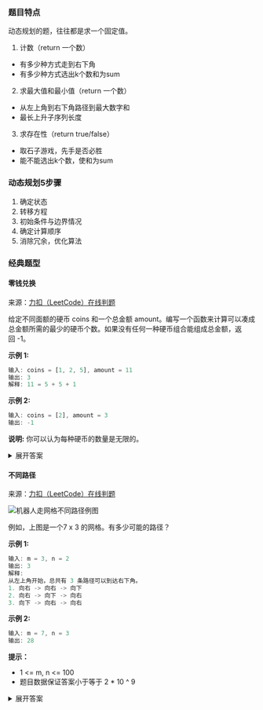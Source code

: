 

### 题目特点

动态规划的题，往往都是求一个固定值。

1. 计数（return 一个数）

- 有多少种方式走到右下角
- 有多少种方式选出k个数和为sum

2. 求最大值和最小值（return 一个数）

- 从左上角到右下角路径到最大数字和
- 最长上升子序列长度

3. 求存在性（return true/false）

- 取石子游戏，先手是否必胜
- 能不能选出k个数，使和为sum


### 动态规划5步骤
1. 确定状态
2. 转移方程
3. 初始条件与边界情况
4. 确定计算顺序
5. 消除冗余，优化算法

### 经典题型

#### 零钱兑换
来源：[力扣（LeetCode）在线判题](https://leetcode-cn.com/problems/coin-change)

给定不同面额的硬币 coins 和一个总金额 amount。编写一个函数来计算可以凑成总金额所需的最少的硬币个数。如果没有任何一种硬币组合能组成总金额，返回 -1。

**示例 1:**

```javascript
输入: coins = [1, 2, 5], amount = 11
输出: 3 
解释: 11 = 5 + 5 + 1
```

**示例 2:**

```javascript
输入: coins = [2], amount = 3
输出: -1
```

**说明:**
你可以认为每种硬币的数量是无限的。


<details>
<summary>展开答案</summary>

```javascript
/**
 * @param {number[]} coins
 * @param {number} amount
 * @return {number}
 */
var coinChange = function(coins, amount) {
    let f = new Array(amount+1);
    f[0] = 0;
    for(let i = 1 ; i < f.length;i++){
        f[i] = Number.MAX_VALUE;
        for(let j = 0 ; j < coins.length ; j++){
            if(i-coins[j]>=0&&f[i-coins[j]]!==Number.MAX_VALUE){
             //获取到最小值
            f[i] = Math.min(f[i-coins[j]]+1,f[i]);
            }
        }
    }

    if(f[amount]!==Number.MAX_VALUE){
        return f[amount];
    }else{
        return -1;
    }

};
```

</details>

#### 不同路径

来源：[力扣（LeetCode）在线判题](https://leetcode-cn.com/problems/unique-paths)

![机器人走网格不同路径例图](https://s1.ax1x.com/2020/04/05/GDGXzF.png)

例如，上图是一个7 x 3 的网格。有多少可能的路径？

**示例 1:**

```javascript
输入: m = 3, n = 2
输出: 3
解释:
从左上角开始，总共有 3 条路径可以到达右下角。
1. 向右 -> 向右 -> 向下
2. 向右 -> 向下 -> 向右
3. 向下 -> 向右 -> 向右
```

**示例 2:**

```javascript
输入: m = 7, n = 3
输出: 28
```

**提示：**

- 1 <= m, n <= 100
- 题目数据保证答案小于等于 2 * 10 ^ 9

<details>
<summary>展开答案</summary>

```javascript
待补充
```

</details>

